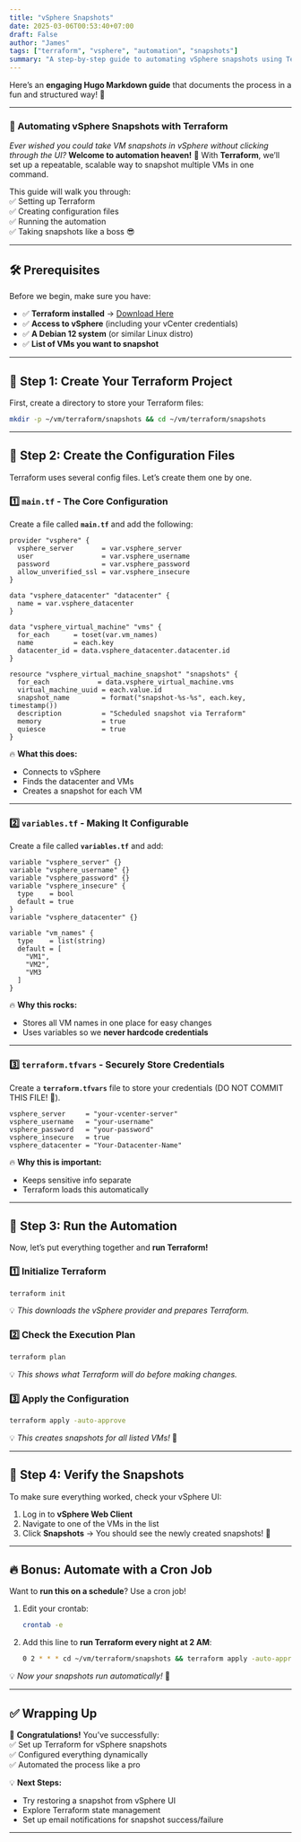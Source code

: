 ```yaml
---
title: "vSphere Snapshots"
date: 2025-03-06T00:53:40+07:00
draft: False
author: "James"
tags: ["terraform", "vsphere", "automation", "snapshots"]
summary: "A step-by-step guide to automating vSphere snapshots using Terraform."
---
```

Here’s an **engaging Hugo Markdown guide** that documents the process in a fun and structured way! 🚀  

---

### **📜 Automating vSphere Snapshots with Terraform**  

*Ever wished you could take VM snapshots in vSphere without clicking through the UI?* **Welcome to automation heaven!** 🎉 With **Terraform**, we’ll set up a repeatable, scalable way to snapshot multiple VMs in one command.  

This guide will walk you through:  
✅ Setting up Terraform  
✅ Creating configuration files  
✅ Running the automation  
✅ Taking snapshots like a boss 😎  

---

## **🛠️ Prerequisites**
Before we begin, make sure you have:  
- ✅ **Terraform installed** → [Download Here](https://developer.hashicorp.com/terraform/downloads)  
- ✅ **Access to vSphere** (including your vCenter credentials)  
- ✅ **A Debian 12 system** (or similar Linux distro)  
- ✅ **List of VMs you want to snapshot**  

---

## **📂 Step 1: Create Your Terraform Project**
First, create a directory to store your Terraform files:  
```bash
mkdir -p ~/vm/terraform/snapshots && cd ~/vm/terraform/snapshots
```

---

## **📄 Step 2: Create the Configuration Files**
Terraform uses several config files. Let’s create them one by one.  

### **1️⃣ `main.tf` - The Core Configuration**
Create a file called **`main.tf`** and add the following:  

```hcl
provider "vsphere" {
  vsphere_server       = var.vsphere_server
  user                 = var.vsphere_username
  password             = var.vsphere_password
  allow_unverified_ssl = var.vsphere_insecure
}

data "vsphere_datacenter" "datacenter" {
  name = var.vsphere_datacenter
}

data "vsphere_virtual_machine" "vms" {
  for_each      = toset(var.vm_names)
  name          = each.key
  datacenter_id = data.vsphere_datacenter.datacenter.id
}

resource "vsphere_virtual_machine_snapshot" "snapshots" {
  for_each            = data.vsphere_virtual_machine.vms
  virtual_machine_uuid = each.value.id
  snapshot_name        = format("snapshot-%s-%s", each.key, timestamp())
  description          = "Scheduled snapshot via Terraform"
  memory               = true
  quiesce              = true
}
```
🔥 **What this does:**  
- Connects to vSphere  
- Finds the datacenter and VMs  
- Creates a snapshot for each VM  

---

### **2️⃣ `variables.tf` - Making It Configurable**
Create a file called **`variables.tf`** and add:  

```hcl
variable "vsphere_server" {}
variable "vsphere_username" {}
variable "vsphere_password" {}
variable "vsphere_insecure" {
  type    = bool
  default = true
}
variable "vsphere_datacenter" {}

variable "vm_names" {
  type    = list(string)
  default = [
    "VM1",
    "VM2",
    "VM3
  ]
}
```
🔥 **Why this rocks:**  
- Stores all VM names in one place for easy changes  
- Uses variables so we **never hardcode credentials**  

---

### **3️⃣ `terraform.tfvars` - Securely Store Credentials**
Create a **`terraform.tfvars`** file to store your credentials (DO NOT COMMIT THIS FILE! 🚨).  

```hcl
vsphere_server     = "your-vcenter-server"
vsphere_username   = "your-username"
vsphere_password   = "your-password"
vsphere_insecure   = true
vsphere_datacenter = "Your-Datacenter-Name"
```
🔥 **Why this is important:**  
- Keeps sensitive info separate  
- Terraform loads this automatically  

---

## **🚀 Step 3: Run the Automation**
Now, let’s put everything together and **run Terraform!**  

### **1️⃣ Initialize Terraform**
```bash
terraform init
```
💡 *This downloads the vSphere provider and prepares Terraform.*  

### **2️⃣ Check the Execution Plan**
```bash
terraform plan
```
💡 *This shows what Terraform will do before making changes.*  

### **3️⃣ Apply the Configuration**
```bash
terraform apply -auto-approve
```
💡 *This creates snapshots for all listed VMs!* 🎉  

---

## **🎯 Step 4: Verify the Snapshots**
To make sure everything worked, check your vSphere UI:  
1. Log in to **vSphere Web Client**  
2. Navigate to one of the VMs in the list  
3. Click **Snapshots** → You should see the newly created snapshots! 🎊  

---

## **🔥 Bonus: Automate with a Cron Job**
Want to **run this on a schedule**? Use a cron job!  

1. Edit your crontab:
   ```bash
   crontab -e
   ```
2. Add this line to **run Terraform every night at 2 AM**:
   ```bash
   0 2 * * * cd ~/vm/terraform/snapshots && terraform apply -auto-approve
   ```
💡 *Now your snapshots run automatically!* 🤖  

---

## **✅ Wrapping Up**
🎉 **Congratulations!** You’ve successfully:  
✅ Set up Terraform for vSphere snapshots  
✅ Configured everything dynamically  
✅ Automated the process like a pro  

💡 **Next Steps:**  
- Try restoring a snapshot from vSphere UI  
- Explore Terraform state management  
- Set up email notifications for snapshot success/failure  

---
